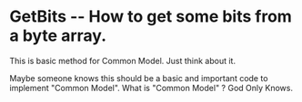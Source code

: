 # GetBits -- How to get some bits from a byte array.
This is basic method for Common Model. Just think about it. 

Maybe someone knows this should be a basic and important code to implement "Common Model".
What is "Common Model" ? God Only Knows.
